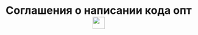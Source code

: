 <h1 align="center">
  Соглашения о написании кода опт <img src="https://github.com/blackcater/blackcater/raw/main/images/Hi.gif" height="32"/>
</h1>
